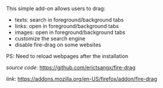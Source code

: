 This simple add-on allows users to drag:
<ul>
<li>texts: search in foreground/background tabs</li>
<li>links: open in foreground/background tabs</li>
<li>images: open in foreground/background tabs</li>
<li>customize the search engine</li>
<li>disable fire-drag on some websites</li>
</ul>

PS:  Need to reload webpages after the installation

*source code*: <a href="https://github.com/erictsangx/fire-drag">https://github.com/erictsangx/fire-drag</a>

*link*: <a href="https://addons.mozilla.org/en-US/firefox/addon/fire-drag">https://addons.mozilla.org/en-US/firefox/addon/fire-drag</a>